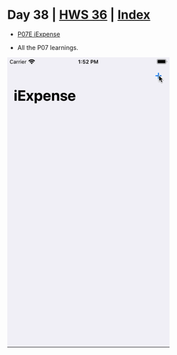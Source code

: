# Day 38 | [HWS 36](https://www.hackingwithswift.com/100/swiftui/38) | [Index](https://github.com/JulesMoorhouse/100DaysOfSwiftUI/blob/main/README.md)

- [P07E iExpense](https://github.com/JulesMoorhouse/100DaysOfSwiftUI/blob/main/P07E%20iExpense/P07E%20iExpense/ContentView.swift)

- All the P07 learnings.
  
<img src="../Images/day36e.gif">
